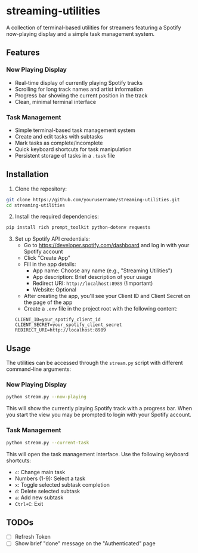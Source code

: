 # streaming-utilities

A collection of terminal-based utilities for streamers featuring a Spotify now-playing display and a simple task management system.

## Features

### Now Playing Display
- Real-time display of currently playing Spotify tracks
- Scrolling for long track names and artist information
- Progress bar showing the current position in the track
- Clean, minimal terminal interface

### Task Management
- Simple terminal-based task management system
- Create and edit tasks with subtasks
- Mark tasks as complete/incomplete
- Quick keyboard shortcuts for task manipulation
- Persistent storage of tasks in a `.task` file

## Installation

1. Clone the repository:
```bash
git clone https://github.com/yourusername/streaming-utilities.git
cd streaming-utilities
```

2. Install the required dependencies:
```bash
pip install rich prompt_toolkit python-dotenv requests
```

3. Set up Spotify API credentials:
   - Go to https://developer.spotify.com/dashboard and log in with your Spotify account
   - Click "Create App"
   - Fill in the app details:
     - App name: Choose any name (e.g., "Streaming Utilities")
     - App description: Brief description of your usage
     - Redirect URI: `http://localhost:8989` (!important)
     - Website: Optional
   - After creating the app, you'll see your Client ID and Client Secret on the page of the app
   - Create a `.env` file in the project root with the following content:
   ```
   CLIENT_ID=your_spotify_client_id
   CLIENT_SECRET=your_spotify_client_secret
   REDIRECT_URI=http://localhost:8989
   ```

## Usage

The utilities can be accessed through the `stream.py` script with different command-line arguments:

### Now Playing Display
```bash
python stream.py --now-playing
```
This will show the currently playing Spotify track with a progress bar.
When you start the view you may be prompted to login with your Spotify account.

### Task Management
```bash
python stream.py --current-task
```
This will open the task management interface. Use the following keyboard shortcuts:
- `c`: Change main task
- Numbers (1-9): Select a task
- `x`: Toggle selected subtask completion
- `d`: Delete selected subtask
- `a`: Add new subtask
- `Ctrl+C`: Exit

## TODOs

- [ ] Refresh Token
- [ ] Show brief "done" message on the "Authenticated" page
